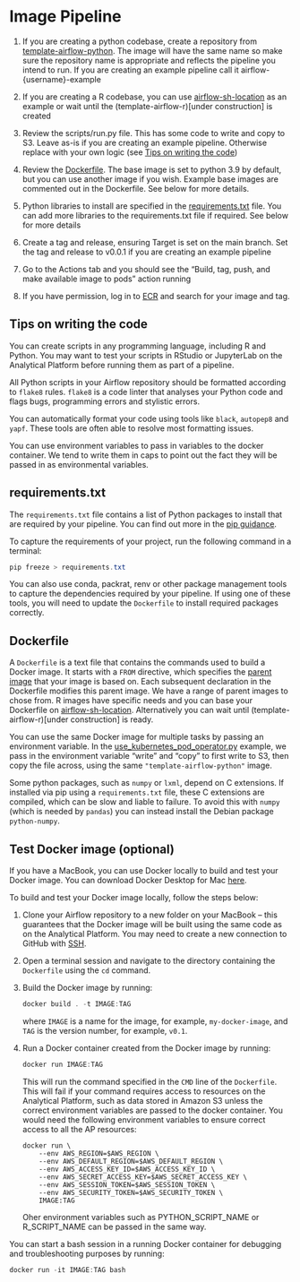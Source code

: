 # Image Pipeline

1.  If you are creating a python codebase, create a repository from [template-airflow-python](https://github.com/moj-analytical-services/template-airflow-python). The image will have the same name so make sure the repository name is appropriate and reflects the pipeline you intend to run. If you are creating an example pipeline call it airflow-{username}-example

2. If you are creating a R codebase, you can use [airflow-sh-location](https://github.com/moj-analytical-services/airflow-sh-location) as an example or wait until the (template-airflow-r)[under construction] is created
    
3.  Review the scripts/run.py file. This has some code to write and copy to S3. Leave as-is if you are creating an example pipeline. Otherwise replace with your own logic (see [Tips on writing the code](#Tips-on-writing-the-code))
    
4.  Review the [Dockerfile](https://dsdmoj.atlassian.net/wiki/spaces/DEUD/pages/3944743134/Airflow+Pipelines+2.0+User+Guide#Dockerfile). The base image is set to python 3.9 by default, but you can use another image if you wish. Example base images are commented out in the Dockerfile. See below for more details.
    
5.  Python libraries to install are specified in the [requirements.txt](https://dsdmoj.atlassian.net/wiki/spaces/DEUD/pages/3944743134/Airflow+Pipelines+2.0+User+Guide#requirements.txt) file. You can add more libraries to the requirements.txt file if required. See below for more details
    
6.  Create a tag and release, ensuring Target is set on the main branch. Set the tag and release to v0.0.1 if you are creating an example pipeline
    
7.  Go to the Actions tab and you should see the “Build, tag, push, and make available image to pods” action running
    
8.  If you have permission, log in to [ECR](https://eu-west-1.console.aws.amazon.com/ecr/repositories?region=eu-west-1) and search for your image and tag.
    

## Tips on writing the code

You can create scripts in any programming language, including R and Python. You may want to test your scripts in RStudio or JupyterLab on the Analytical Platform before running them as part of a pipeline.

All Python scripts in your Airflow repository should be formatted according to `flake8` rules. `flake8` is a code linter that analyses your Python code and flags bugs, programming errors and stylistic errors.

You can automatically format your code using tools like `black`, `autopep8` and `yapf`. These tools are often able to resolve most formatting issues.

You can use environment variables to pass in variables to the docker container. We tend to write them in caps to point out the fact they will be passed in as environmental variables.

## requirements.txt

The `requirements.txt` file contains a list of Python packages to install that are required by your pipeline. You can find out more in the [pip guidance](https://pip.readthedocs.io/en/1.1/requirements.html).

To capture the requirements of your project, run the following command in a terminal:

```java
pip freeze > requirements.txt
```

You can also use conda, packrat, renv or other package management tools to capture the dependencies required by your pipeline. If using one of these tools, you will need to update the `Dockerfile` to install required packages correctly.

## Dockerfile

A `Dockerfile` is a text file that contains the commands used to build a Docker image. It starts with a `FROM` directive, which specifies the [parent image](https://docs.docker.com/glossary/#parent-image) that your image is based on. Each subsequent declaration in the Dockerfile modifies this parent image. We have a range of parent images to chose from. R images have specific needs and you can base your Dockerfile on [airflow-sh-location](https://github.com/moj-analytical-services/airflow-sh-location/blob/master/Dockerfile). Alternatively you can wait until (template-airflow-r)[under construction] is ready.

You can use the same Docker image for multiple tasks by passing an environment variable. In the [use\_kubernetes\_pod\_operator.py](https://github.com/moj-analytical-services/airflow/blob/main/environments/dev/dags/examples/use_kubernetes_pod_operators.py) example, we pass in the environment variable “write” and “copy” to first write to S3, then copy the file across, using the same `"template-airflow-python"` image.

Some python packages, such as `numpy` or `lxml`, depend on C extensions. If installed via pip using a `requirements.txt` file, these C extensions are compiled, which can be slow and liable to failure. To avoid this with `numpy` (which is needed by `pandas`) you can instead install the Debian package `python-numpy`.

## Test Docker image (optional)

If you have a MacBook, you can use Docker locally to build and test your Docker image. You can download Docker Desktop for Mac [here](https://hub.docker.com/editions/community/docker-ce-desktop-mac).

To build and test your Docker image locally, follow the steps below:

1.  Clone your Airflow repository to a new folder on your MacBook – this guarantees that the Docker image will be built using the same code as on the Analytical Platform. You may need to create a new connection to GitHub with [SSH](https://help.github.com/en/github/authenticating-to-github/connecting-to-github-with-ssh).
    
2.  Open a terminal session and navigate to the directory containing the `Dockerfile` using the `cd` command.
    
3.  Build the Docker image by running:
    
    ```java
    docker build . -t IMAGE:TAG
    ```
    
    where `IMAGE` is a name for the image, for example, `my-docker-image`, and `TAG` is the version number, for example, `v0.1`.
    
4.  Run a Docker container created from the Docker image by running:
    
    ```java
    docker run IMAGE:TAG
    ```
    
    This will run the command specified in the `CMD` line of the `Dockerfile`. This will fail if your command requires access to resources on the Analytical Platform, such as data stored in Amazon S3 unless the correct environment variables are passed to the docker container. You would need the following environment variables to ensure correct access to all the AP resources:

    ```
    docker run \
        --env AWS_REGION=$AWS_REGION \
        --env AWS_DEFAULT_REGION=$AWS_DEFAULT_REGION \
        --env AWS_ACCESS_KEY_ID=$AWS_ACCESS_KEY_ID \
        --env AWS_SECRET_ACCESS_KEY=$AWS_SECRET_ACCESS_KEY \
        --env AWS_SESSION_TOKEN=$AWS_SESSION_TOKEN \
        --env AWS_SECURITY_TOKEN=$AWS_SECURITY_TOKEN \
        IMAGE:TAG
    ```
    
    Oher environment variables such as PYTHON_SCRIPT_NAME or R_SCRIPT_NAME can be passed in the same way.

You can start a bash session in a running Docker container for debugging and troubleshooting purposes by running:

```java
docker run -it IMAGE:TAG bash
```
